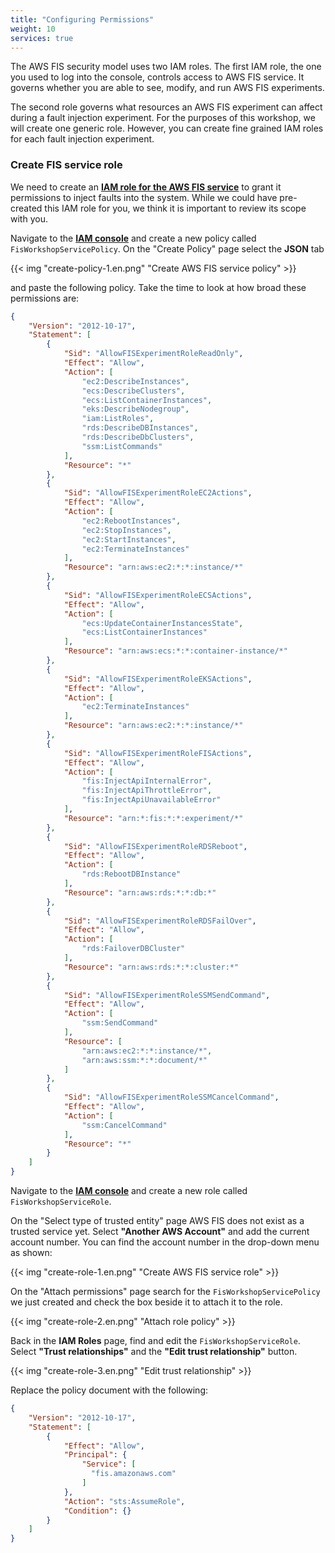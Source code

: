 ```yaml
---
title: "Configuring Permissions"
weight: 10
services: true
---
```


The AWS FIS security model uses two IAM roles. The first IAM role, the one you used to log into the console, controls access to AWS FIS service. It governs whether you are able to see, modify, and run AWS FIS experiments.

The second role governs what resources an AWS FIS experiment can affect during a fault injection experiment. For the purposes of this workshop, we will create one generic role. However, you can create fine grained IAM roles for each fault injection experiment.

### Create FIS service role

We need to create an [**IAM role for the AWS FIS service**](https://docs.aws.amazon.com/fis/latest/userguide/getting-started-iam.html#getting-started-iam-service-role) to grant it permissions to inject faults into the system. While we could have pre-created this IAM role for you, we think it is important to review its scope with you.

Navigate to the [**IAM console**](https://console.aws.amazon.com/iam/home?#/policies) and create a new policy called `FisWorkshopServicePolicy`. On the "Create Policy" page select the **JSON** tab

{{< img "create-policy-1.en.png" "Create AWS FIS service policy" >}}

and paste the following policy. Take the time to look at how broad these permissions are:

```json
{
    "Version": "2012-10-17",
    "Statement": [
        {
            "Sid": "AllowFISExperimentRoleReadOnly",
            "Effect": "Allow",
            "Action": [
                "ec2:DescribeInstances",
                "ecs:DescribeClusters",
                "ecs:ListContainerInstances",
                "eks:DescribeNodegroup",
                "iam:ListRoles",
                "rds:DescribeDBInstances",
                "rds:DescribeDbClusters",
                "ssm:ListCommands"
            ],
            "Resource": "*"
        },
        {
            "Sid": "AllowFISExperimentRoleEC2Actions",
            "Effect": "Allow",
            "Action": [
                "ec2:RebootInstances",
                "ec2:StopInstances",
                "ec2:StartInstances",
                "ec2:TerminateInstances"
            ],
            "Resource": "arn:aws:ec2:*:*:instance/*"
        },
        {
            "Sid": "AllowFISExperimentRoleECSActions",
            "Effect": "Allow",
            "Action": [
                "ecs:UpdateContainerInstancesState",
                "ecs:ListContainerInstances"
            ],
            "Resource": "arn:aws:ecs:*:*:container-instance/*"
        },
        {
            "Sid": "AllowFISExperimentRoleEKSActions",
            "Effect": "Allow",
            "Action": [
                "ec2:TerminateInstances"
            ],
            "Resource": "arn:aws:ec2:*:*:instance/*"
        },
        {
            "Sid": "AllowFISExperimentRoleFISActions",
            "Effect": "Allow",
            "Action": [
                "fis:InjectApiInternalError",
                "fis:InjectApiThrottleError",
                "fis:InjectApiUnavailableError"
            ],
            "Resource": "arn:*:fis:*:*:experiment/*"
        },
        {
            "Sid": "AllowFISExperimentRoleRDSReboot",
            "Effect": "Allow",
            "Action": [
                "rds:RebootDBInstance"
            ],
            "Resource": "arn:aws:rds:*:*:db:*"
        },
        {
            "Sid": "AllowFISExperimentRoleRDSFailOver",
            "Effect": "Allow",
            "Action": [
                "rds:FailoverDBCluster"
            ],
            "Resource": "arn:aws:rds:*:*:cluster:*"
        },
        {
            "Sid": "AllowFISExperimentRoleSSMSendCommand",
            "Effect": "Allow",
            "Action": [
                "ssm:SendCommand"
            ],
            "Resource": [
                "arn:aws:ec2:*:*:instance/*",
                "arn:aws:ssm:*:*:document/*"
            ]
        },
        {
            "Sid": "AllowFISExperimentRoleSSMCancelCommand",
            "Effect": "Allow",
            "Action": [
                "ssm:CancelCommand"
            ],
            "Resource": "*"
        }
    ]
}
```

Navigate to the [**IAM console**](https://console.aws.amazon.com/iam/home?#/roles) and create a new role called `FisWorkshopServiceRole`.

On the "Select type of trusted entity" page AWS FIS does not exist as a trusted service yet. Select **"Another AWS Account"** and add the current account number. You can find the account number in the drop-down menu as shown:

{{< img "create-role-1.en.png" "Create AWS FIS service role" >}}

On the "Attach permissions" page search for the `FisWorkshopServicePolicy` we just created and check the box beside it to attach it to the role.

{{< img "create-role-2.en.png" "Attach role policy" >}}

Back in the **IAM Roles** page, find and edit the `FisWorkshopServiceRole`. Select **"Trust relationships"** and the **"Edit trust relationship"** button.

{{< img "create-role-3.en.png" "Edit trust relationship" >}}

Replace the policy document with the following:

```json
{
    "Version": "2012-10-17",
    "Statement": [
        {
            "Effect": "Allow",
            "Principal": {
                "Service": [
                  "fis.amazonaws.com"
                ]
            },
            "Action": "sts:AssumeRole",
            "Condition": {}
        }
    ]
}
```







